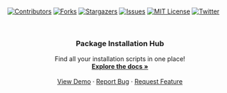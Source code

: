 <br>

[![Contributors][contributors-shield]][contributors-url]
[![Forks][forks-shield]][forks-url]
[![Stargazers][stars-shield]][stars-url]
[![Issues][issues-shield]][issues-url]
[![MIT License][license-shield]][license-url]
[![Twitter][twitter-shield]][twitter-url]



<br>

<div align="center">
  <a href="https://github.com/the-1Riddle/packageInstallationHub">
  </a>

  <h3 align="center">Package Installation Hub</h3>

  <p align="center">
    Find all your installation scripts in one place!
    <br />
    <a href="https://github.com/the-1Riddle/packageInstallationHub"><strong>Explore the docs »</strong></a>
    <br />
    <br />
    <a href="https://github.com/the-1Riddle/packageInstallationHub">View Demo</a>
    ·
    <a href="https://github.com/the-1Riddle/packageInstallationHub/issues">Report Bug</a>
    ·
    <a href="https://github.com/the-1Riddle/packageInstallationHub/discussions">Request Feature</a>
  </p>
</div>


[contributors-shield]: https://img.shields.io/github/contributors/the-1Riddle/packageInstallationHub.svg?style=for-the-badge
[contributors-url]: https://github.com/the-1Riddle/packageInstallationHub/graphs/contributors
[forks-shield]: https://img.shields.io/github/forks/the-1Riddle/packageInstallationHub.svg?style=for-the-badge
[forks-url]: https://github.com/the-1Riddle/packageInstallationHub/network/members
[stars-shield]: https://img.shields.io/github/stars/the-1Riddle/packageInstallationHub.svg?style=for-the-badge
[stars-url]: https://github.com/the-1Riddle/packageInstallationHub/stargazers
[issues-shield]: https://img.shields.io/github/issues/the-1Riddle/packageInstallationHub.svg?style=for-the-badge
[issues-url]: https://github.com/the-1Riddle/packageInstallationHub/issues
[license-shield]: https://img.shields.io/github/license/the-1Riddle/packageInstallationHub.svg?style=for-the-badge
[license-url]: https://github.com/the-1Riddle/packageInstallationHub/blob/master/LICENSE.txt
[twitter-shield]: https://img.shields.io/badge/-Twitter-black.svg?style=for-the-badge&logo=twitter&colorB=555
[twitter-url]: https://twitter.com/rezz_code
